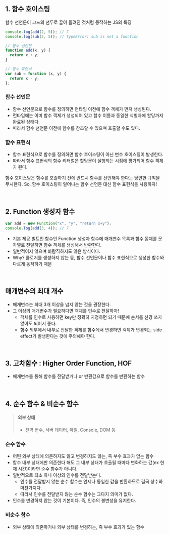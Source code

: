 ## 1. 함수 호이스팅
함수 선언문이 코드의 선두로 끌어 올려진 것처럼 동작하는 JS의 특징

```javascript
console.log(add(2, 5)); // 7
console.log(sub(2, 5)); // TypeError: sub is not a function

// 함수 선언문
function add(x, y) {
  return x + y;
}

// 함수 표현식
var sub = function (x, y) {
  return x - y;
};
```
### 함수 선언문
- 함수 선언문으로 함수를 정의하면 런타임 이전에 함수 객체가 먼저 생성된다.
- 런타임에는 이미 함수 객체가 생성되어 있고 함수 이름과 동일한 식별자에 할당까지 완료된 상태다.
- 따라서 함수 선언문 이전에 함수를 참조할 수 있으며 호출할 수도 있다.

### 함수 표현식
- 함수 표현식으로 함수를 정의하면 함수 호이스팅이 아닌 변수 호이스팅이 발생한다.
- 따라서 함수 표현식의 함수 리터럴은 할당문이 실행되는 시점에 평가되어 함수 객체가 된다.

함수 호이스팅은 함수를 호출하기 전에 반드시 함수를 선언해야 한다는 당연한 규칙을 무시한다. 
So, 함수 호이스팅이 일어나는 함수 선언문 대신 함수 표현식을 사용하자!

<br/>

## 2. Function 생성자 함수
```javascript
var add = new Function("x", "y", "return x+y");
console.log(add(3, 4)); // 7
```

- 기본 제공 빌트인 함수인 Function 생성자 함수에 매개변수 목록과 함수 몸체를 문자열로 전달하면 함수 객체를 생성해서 반환한다.
- 일반적이지 않으며 바람직하지도 않은 방식이다.
- Why? 클로저를 생성하지 않는 등, 함수 선언문이나 함수 표현식으로 생성한 함수와 다르게 동작하기 때문

<br/>

## 매개변수의 최대 개수
- 매개변수는 최대 3개 이상을 넘지 않는 것을 권장한다.
- 그 이상의 매개변수가 필요하다면 객체를 인수로 전달하자!
  - 객체를 인수로 사용하면 key만 정확히 지정하면 되기 때문에 순서를 신경 쓰지 않아도 되어서 좋다.
  - 함수 외부에서 내부로 전달한 객체를 함수에서 변경하면 객체가 변경되는 side effect가 발생한다는 것에 주의해야 한다.


<br/>

## 3. 고차함수 : Higher Order Function, HOF
- 매개변수를 통해 함수를 전달받거나 or 반환값으로 함수를 반환하는 함수

<br/>

## 4. 순수 함수 & 비순수 함수
> #### 외부 상태
> - 전역 변수, 서버 데이터, 파일, Console, DOM 등

### 순수 함수
- 어떤 외부 상태에 의존하지도 않고 변경하지도 않는, 즉 부수 효과가 없는 함수
- 함수 내부 상태에만 의존한다 해도 그 내부 상태가 호출될 때마다 변화하는 값(ex 현재 시간)이라면 순수 함수가 아니다.
- 일반적으로 최소 하나 이상의 인수를 전달받는다. 
  - 인수를 전달받지 않는 순수 함수는 언제나 동일한 값을 반환하므로 결국 상수와 마찬가지다.
  - 따라서 인수를 전달받지 않는 순수 함수는 그다지 의미가 없다.
- 인수를 변경하지 않는 것이 기본이다. 즉, 인수의 불변성을 유지한다.

### 비순수 함수
- 외부 상태에 의존하거나 외부 상태를 변경하는, 즉 부수 효과가 있는 함수